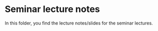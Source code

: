 # Seminar lecture notes

In this folder, you find the lecture notes/slides for the seminar lectures.

